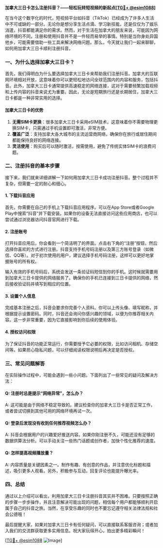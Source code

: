 **加拿大三日卡怎么注册抖音？——轻松玩转短视频的新起点[[TG💪+ @esim1088](https://t.me/s/esim1088)]**

在当今这个数字化的时代，短视频平台如抖音（TikTok）已经成为了许多人生活中不可或缺的一部分。无论你是想分享生活点滴、学习新技能，还是仅仅为了娱乐消遣，抖音都能满足你的需求。然而，对于生活在加拿大的朋友来说，可能因为网络环境的不同，注册和使用抖音并不是一件轻而易举的事情。特别是当你身处异国他乡，可能需要借助一些工具来解决网络问题。那么，今天就让我们一起来聊聊，如何用加拿大三日卡顺利注册抖音。

### 一、为什么选择加拿大三日卡？

首先，我们得明白为什么要选择加拿大三日卡来帮助我们注册抖音。加拿大的互联网环境相对开放，这意味着你可以更轻松地访问全球范围内的内容和服务，包括抖音。此外，加拿大三日卡通常提供高速稳定的网络连接，这对于需要频繁加载视频和上传内容的抖音来说尤为重要。因此，无论是短期旅行还是长期居住，加拿大三日卡都是一种非常实用的选择。

#### 加拿大三日卡的优势

1. **无需SIM卡更换**：很多加拿大三日卡采用eSIM技术，这意味着你不需要物理更换SIM卡，只需通过手机设置即可激活，非常方便。
2. **覆盖广泛**：支持加拿大各大城市的主流运营商网络，确保你在旅行或居住期间都能保持良好的网络连接。
3. **灵活使用**：购买后可以随时激活，按需使用，避免了传统实体SIM卡的浪费问题。

### 二、注册抖音的基本步骤

接下来，我们就来详细讲解一下如何用加拿大三日卡成功注册抖音。整个过程并不复杂，但需要一定的耐心和细心。

#### 1. 下载抖音应用

首先，你需要在自己的手机上下载抖音应用程序。可以在App Store或者Google Play中搜索“抖音”并下载安装。如果你的设备无法直接访问这些应用商店，也可以尝试通过浏览器访问抖音官网进行下载。

#### 2. 注册账号

打开抖音应用后，你会看到一个简洁明了的界面。点击右下角的“注册”按钮，然后选择你喜欢的方式进行注册。抖音支持手机号码注册以及第三方账号登录（如微信、QQ等）。对于初次使用的用户，建议选择手机号码注册，这样可以更好地掌握账号的所有权。

输入有效的手机号码后，系统会发送一条验证码短信到你的手机。这时候就需要用到加拿大三日卡提供的网络服务了。确保你的手机已连接到三日卡提供的网络，然后接收验证码并填写到相应的位置。

#### 3. 设置个人信息

完成基本注册之后，抖音会要求你完善个人资料。你可以上传头像、填写昵称，并根据提示设置密码。同时，抖音还会询问你感兴趣的领域，以便为你推荐相关内容。这一步非常重要，因为它直接影响到你后续的使用体验。

#### 4. 授权访问权限

为了保证抖音的功能正常运行，你需要授予它必要的权限，比如访问相机、存储空间等。如果担心隐私问题，可以仔细阅读权限说明后再决定是否授权。

### 三、常见问题解答

在实际操作过程中，可能会遇到一些小问题。下面列出了一些常见的疑问及解决方法：

#### Q: 注册时总是提示“网络异常”，怎么办？
A: 这可能是由于网络不稳定导致的。建议检查你的加拿大三日卡是否正常工作，或者尝试切换到其他可用的网络环境再试一次。

#### Q: 登录后发现没有收到任何推荐视频怎么办？
A: 抖音会根据用户的兴趣爱好推送内容。如果你刚注册不久，可能还没有足够的数据供算法分析。可以手动关注一些热门话题或创作者，加快个性化推荐的速度。

#### Q: 怎样提高视频播放量？
A: 内容质量是关键因素之一。制作有趣、有创意的作品，并注意优化标题和描述，吸引更多人观看。另外，积极参与互动，回复评论也能提升曝光率。

### 四、总结

通过以上介绍可以看出，利用加拿大三日卡注册抖音其实并不困难。只要按照正确的步骤一步步操作，并且注意解决可能出现的问题，相信每个用户都能够顺利开启属于自己的抖音之旅。当然，在享受乐趣的同时也不要忘记遵守相关法律法规和社会公德哦！

最后提醒大家，如果对加拿大三日卡有任何疑问，可以直接联系客服咨询；或者加入我们的交流群获取更多实用信息。祝大家玩得开心，拍出更多精彩瞬间！

[[TG💪+ @esim1088](https://t.me/s/esim1088) ![Image](https://i.postimg.cc/4NQfJmqS/Snipaste-2025-05-13-00-14-12.png)]